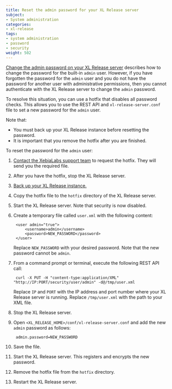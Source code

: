 ```yaml
---
title: Reset the admin password for your XL Release server
subject:
- System administration
categories:
- xl-release
tags:
- system administration
- password
- security
weight: 502
---
```


[Change the admin password on your XL Release server](/xl-release/how-to/change-the-admin-password.html) describes how to change the password for the built-in `admin` user. However, if you have forgotten the password for the `admin` user and you do not have the password for another user with administrative permissions, then you cannot authenticate with the XL Release server to change the `admin` password.

To resolve this situation, you can use a hotfix that disables all password checks. This allows you to use the REST API and `xl-release-server.conf` file to set a new password for the `admin` user.

Note that:

* You must back up your XL Release instance before resetting the password.
* It is important that you remove the hotfix after you are finished.

To reset the password for the `admin` user:

1. [Contact the XebiaLabs support team](https://support.xebialabs.com/hc/en-us/requests/new) to request the hotfix. They will send you the required file.
1. After you have the hotfix, stop the XL Release server.
1. [Back up your XL Release instance.](/xl-release/how-to/back-up-xl-release.html)
1. Copy the hotfix file to the `hotfix` directory of the XL Release server.
1. Start the XL Release server. Note that security is now disabled.
1. Create a temporary file called `user.xml` with the following content:

        <user admin="true">
            <username>admin</username>
            <password>NEW_PASSWORD</password>
        </user>

    Replace `NEW_PASSWORD` with your desired password. Note that the new password cannot be `admin`.

1. From a command prompt or terminal, execute the following REST API call:

        curl -X PUT -H "content-type:application/XML" "http://IP:PORT/security/user/admin" -d@/tmp/user.xml

    Replace `IP` and `PORT` with the IP address and port number where your XL Release server is running. Replace `/tmp/user.xml` with the path to your XML file.

1. Stop the XL Release server.
1. Open `<XL_RELEASE_HOME>/conf/xl-release-server.conf` and add the new `admin` password as follows:

        admin.password=NEW_PASSWORD

1. Save the file.
1. Start the XL Release server. This registers and encrypts the new password.
1. Remove the hotfix file from the `hotfix` directory.
1. Restart the XL Release server.
